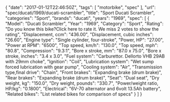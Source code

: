 {
    "date": "2017-01-12T22:46:50Z",
    "tags": [
        "motorbike",
        "spec"
    ],
    "url": "spec\/ducati\/1969\/ducati-scrambler",
    "title": "Sport Ducati Scrambler",
    "categories": "Sport",
    "brands": "ducati",
    "years": "1969",
    "spec": [
        {
            "Model": "Ducati Scrambler",
            "Year": "1969",
            "Category": "Sport",
            "Rating": "Do you know this bike?Click here to rate it. We miss 2 votes to show the rating",
            "Displacement, ccm": "436.00",
            "Displacement, cubic inches": "26.60",
            "Engine type": "Single cylinder, four-stroke",
            "Power, HP": "27.00",
            "Power at RPM": "6500",
            "Top speed, km\/h": "130.0",
            "Top speed, mph": "80.8",
            "Compression": "9.3:1",
            "Bore x stroke, mm": "87.0 x 75.0",
            "Bore x stroke, inches": "3.4 x 3.0",
            "Fuel system": "Carburettor. Dellorto VHB 29AB with 29mm choke",
            "Ignition": "Coil",
            "Lubrication system": "Wet sump forced lubrication with gear pump",
            "Cooling system": "Air",
            "Transmission type,final drive": "Chain",
            "Front brakes": "Expanding brake (drum brake)",
            "Rear brakes": "Expanding brake (drum brake)",
            "Seat": "Dual seat",
            "Dry weight, kg": "150.0",
            "Dry weight, pounds": "330.7",
            "Power\/weight ratio, HP\/kg": "0.1800",
            "Electrical": "6V-70 alternator and 6volt 13.5Ah battery",
            "Related bikes": "List related bikes for comparison of specs"
        }
    ]
}